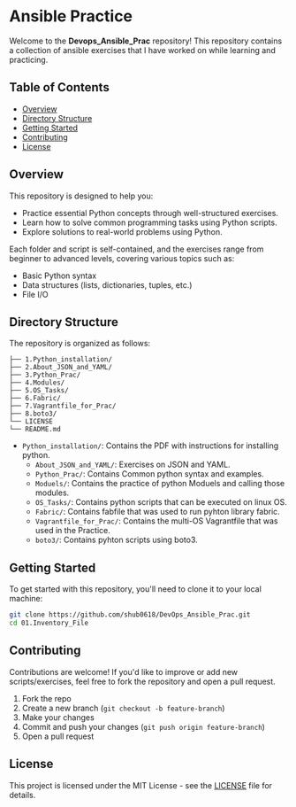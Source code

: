 # Ansible Practice

Welcome to the **Devops_Ansible_Prac** repository!
This repository contains a collection of ansible exercises that I have worked on while learning and practicing.

## Table of Contents

- [Overview](#overview)
- [Directory Structure](#directory-structure)
- [Getting Started](#getting-started)
- [Contributing](#contributing)
- [License](#license)

## Overview

This repository is designed to help you:
- Practice essential Python concepts through well-structured exercises.
- Learn how to solve common programming tasks using Python scripts.
- Explore solutions to real-world problems using Python.

Each folder and script is self-contained, and the exercises range from beginner to advanced levels, covering various topics such as:
- Basic Python syntax
- Data structures (lists, dictionaries, tuples, etc.)
- File I/O

## Directory Structure

The repository is organized as follows:

```plaintext
├── 1.Python_installation/
├── 2.About_JSON_and_YAML/
├── 3.Python_Prac/
├── 4.Modules/
├── 5.OS_Tasks/
├── 6.Fabric/
├── 7.Vagrantfile_for_Prac/
├── 8.boto3/
└── LICENSE
└── README.md
```

- `Python_installation/`: Contains the PDF with instructions for installing python.
  - `About_JSON_and_YAML/`: Exercises on JSON and YAML.
  - `Python_Prac/`: Contains Common python syntax and examples.
  - `Moduels/`: Contains the practice of python Moduels and calling those modules.
  - `OS_Tasks/`: Contains python scripts that can be executed on linux OS.
  - `Fabric/`: Contains fabfile that was used to run pyhton library fabric.
  - `Vagrantfile_for_Prac/`: Contains the multi-OS Vagrantfile that was used in the Practice.
  - `boto3/`: Contains pyhton scripts using boto3.
 
## Getting Started

To get started with this repository, you'll need to clone it to your local machine:

```bash
git clone https://github.com/shub0618/DevOps_Ansible_Prac.git
cd 01.Inventory_File
```

## Contributing

Contributions are welcome! If you'd like to improve or add new scripts/exercises, feel free to fork the repository and open a pull request.

1. Fork the repo
2. Create a new branch (`git checkout -b feature-branch`)
3. Make your changes
4. Commit and push your changes (`git push origin feature-branch`)
5. Open a pull request

## License

This project is licensed under the MIT License - see the [LICENSE](LICENSE) file for details.
```
